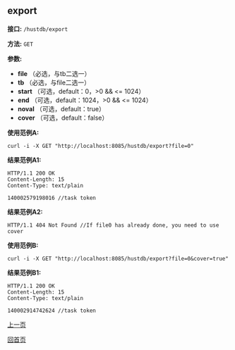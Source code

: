 ## export ##

**接口:** `/hustdb/export`

**方法:** `GET`

**参数:** 

*  **file** （必选，与tb二选一）
*  **tb** （必选，与file二选一）  
*  **start** （可选，default：0，>0 && <= 1024）  
*  **end** （可选，default：1024，>0 && <= 1024）
*  **noval** （可选，default：true）
*  **cover** （可选，default：false）

**使用范例A:**

    curl -i -X GET "http://localhost:8085/hustdb/export?file=0"

**结果范例A1:**

	HTTP/1.1 200 OK
	Content-Length: 15
	Content-Type: text/plain

	140002579198016 //task token

**结果范例A2:**

	HTTP/1.1 404 Not Found //If file0 has already done, you need to use cover

**使用范例B:**

    curl -i -X GET "http://localhost:8085/hustdb/export?file=0&cover=true"

**结果范例B1:**

	HTTP/1.1 200 OK
	Content-Length: 15
	Content-Type: text/plain

	140002914742624 //task token

[上一页](../hustdb.md)

[回首页](../../../index.md)